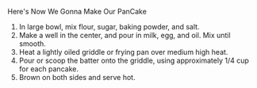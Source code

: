 Here's Now We Gonna Make Our PanCake

1) In large bowl, mix flour, sugar, baking powder, and salt.
2) Make a well in the center, and pour in milk, egg, and oil. Mix until smooth.
3) Heat a lightly oiled griddle or frying pan over medium high heat.
4) Pour or scoop the batter onto the griddle, using approximately 1/4 cup for each pancake.
5) Brown on both sides and serve hot. 